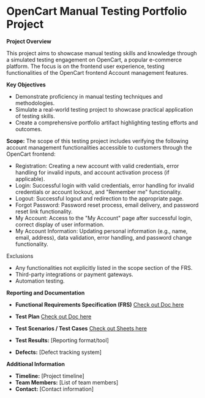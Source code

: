 # OpenCart Manual Testing Portfolio Project

**Project Overview**

This project aims to showcase manual testing skills and knowledge through a simulated testing engagement on OpenCart, a popular e-commerce platform. The focus is on the frontend user experience, testing functionalities of the OpenCart frontend Account management features.

**Key Objectives**

* Demonstrate proficiency in manual testing techniques and methodologies.
* Simulate a real-world testing project to showcase practical application of testing skills.
* Create a comprehensive portfolio artifact highlighting testing efforts and outcomes.

**Scope:**
The scope of this testing project includes verifying the following account management functionalities accessible to customers through the OpenCart frontend:

* Registration: Creating a new account with valid credentials, error handling for invalid inputs, and account activation process (if applicable).
* Login: Successful login with valid credentials, error handling for invalid credentials or account lockout, and "Remember me" functionality.
* Logout: Successful logout and redirection to the appropriate page.
* Forgot Password: Password reset process, email delivery, and password reset link functionality.
* My Account: Access to the "My Account" page after successful login, correct display of user information.
* My Account Information: Updating personal information (e.g., name, email, address), data validation, error handling, and password change functionality.

Exclusions

* Any functionalities not explicitly listed in the scope section of the FRS.
* Third-party integrations or payment gateways.
* Automation testing.

**Reporting and Documentation**

* **Functional Requirements Specification (FRS)** [Check out Doc here](https://docs.google.com/document/d/1-bVXdfGngcGoLbd5w8WY7ChHjOLvLUIpcG8K-jTL0KY/edit?usp=sharing)
* **Test Plan** [Check out Doc here](https://docs.google.com/document/d/1tdDaltpz96mcIyic4b3YI_JSV86wV3Qm-1oeOhZkZxc/edit?usp=sharing)

* **Test Scenarios / Test Cases** [ Check out Sheets here](https://docs.google.com/spreadsheets/d/1MGkPVpS9cQkcfCtVTOELhGkbUk2wyA7HaObMBJVj48A/edit?usp=sharing)

* **Test Results:** [Reporting format/tool]
* **Defects:** [Defect tracking system]

**Additional Information**

* **Timeline:** [Project timeline]
* **Team Members:** [List of team members]
* **Contact:** [Contact information]